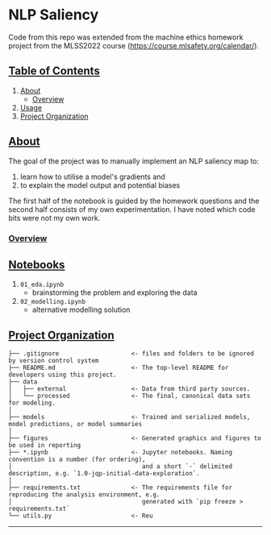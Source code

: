 # NLP Saliency
Code from this repo was extended from the machine ethics homework project from the MLSS2022 course (https://course.mlsafety.org/calendar/).

## [Table of Contents](#table-of-contents)
1. [About](#about)
   * [Overview](#overview)
2. [Usage](#usage)
3. [Project Organization](#project-organization)

## [About](#about)
The goal of the project was to manually implement an NLP saliency map to: 
  1. learn how to utilise a model's gradients and 
  2. to explain the model output and potential biases

The first half of the notebook is guided by the homework questions and the second half consists of my own experimentation. I have noted which code bits were not my own work.

### [Overview](#overview)


## [Notebooks](#notebooks)
1. `01_eda.ipynb` 
   - brainstorming the problem and exploring the data
2. `02_modelling.ipynb` 
   - alternative modelling solution

## [Project Organization](#project-organization)

    ├── .gitignore                    <- files and folders to be ignored by version control system
    ├── README.md                     <- The top-level README for developers using this project.
    ├── data
    │   ├── external                  <- Data from third party sources.
    │   └── processed                 <- The final, canonical data sets for modeling.
    │
    ├── models                        <- Trained and serialized models, model predictions, or model summaries
    │
    ├── figures                       <- Generated graphics and figures to be used in reporting
    ├── *.ipynb                       <- Jupyter notebooks. Naming convention is a number (for ordering),
    │                                    and a short `-` delimited description, e.g. `1.0-jqp-initial-data-exploration`.
    │
    ├── requirements.txt              <- The requirements file for reproducing the analysis environment, e.g.
    │                                    generated with `pip freeze > requirements.txt`
    └── utils.py                      <- Reu
--------

